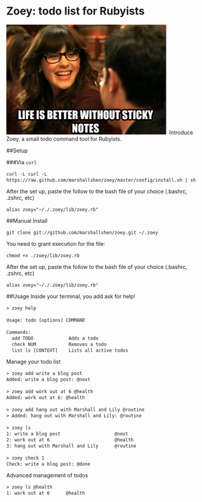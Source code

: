 # Zoey: todo list for Rubyists
<img src="zoey.png" />
Introduce Zoey, a small todo command tool for Rubyists.

##Setup

###Via `curl`
```
curl -L curl -L https://raw.github.com/marshallshen/zoey/master/config/install.sh | sh
```
After the set up, paste the follow to the bash file of your choice (.bashrc, .zshrc, etc)
```
alias zoey="~/./.zoey/lib/zoey.rb"
```

##Manual Install
```
git clone git://github.com/marshallshen/zoey.git ~/.zoey
```
You need to grant execution for the file:
```
chmod +x ./zoey/lib/zoey.rb
```
After the set up, paste the follow to the bash file of your choice (.bashrc, .zshrc, etc)
```
alias zoey="~/./.zoey/lib/zoey.rb"
```

##Usage
Inside your terminal, you add ask for help!
```
> zoey help

Usage: todo [options] COMMAND

Commands:
  add TODO             Adds a todo
  check NUM            Removes a todo
  list ls [CONTEXT]    Lists all active todos
```

Manage your todo list
```
> zoey add write a blog post
Added: write a blog post: @next

> zoey add work out at 6 @health
Added: work out at 6: @health

> zoey add hang out with Marshall and Lily @routine
> Added: hang out with Marshall and Lily: @routine

> zoey ls
1: write a blog post                    @next
2: work out at 6                        @health
3: hang out with Marshall and Lily      @routine

> zoey check 1
Check: write a blog post: @done
```

Advanced management of todos
```
> zoey ls @health
1: work out at 6      @health
```